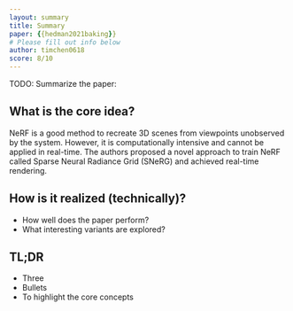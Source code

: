 ```yaml
---
layout: summary
title: Summary
paper: {{hedman2021baking}}
# Please fill out info below
author: timchen0618
score: 8/10
---
```


TODO: Summarize the paper:
## What is the core idea?
NeRF is a good method to recreate 3D scenes from viewpoints unobserved by the system. However, it is computationally intensive and cannot be applied in real-time. The authors proposed a novel approach to train NeRF called Sparse Neural Radiance Grid (SNeRG) and achieved real-time rendering. 

## How is it realized (technically)?

* How well does the paper perform?
* What interesting variants are explored?

## TL;DR
* Three
* Bullets
* To highlight the core concepts
